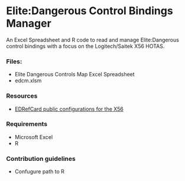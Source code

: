# Elite:Dangerous Control Bindings Manager #
An Excel Spreadsheet and R code to read and manage Elite:Dangerous control bindings with a focus on the Logitech/Saitek X56 HOTAS. 

### Files: ###
* Elite Dangerous Controls Map Excel Spreadsheet
* edcm.xlsm

### Resources ###

* [EDRefCard public configurations for the X56](https://edrefcard.info/list?deviceFilter=SaitekX56)

### Requirements ###

* Microsoft Excel
* R

### Contribution guidelines ###

* Confugure path to R
